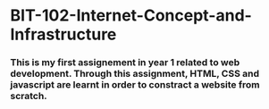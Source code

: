 # BIT-102-Internet-Concept-and-Infrastructure

### This is my first assignement in year 1 related to web development. Through this assignment, HTML, CSS and javascript are learnt in order to constract a website from scratch. 
